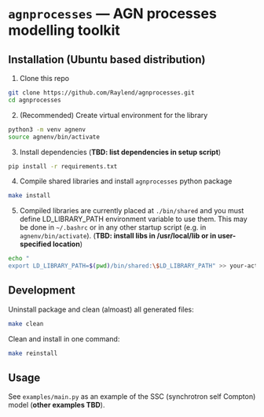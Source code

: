 # `agnprocesses` — AGN processes modelling toolkit

## Installation (Ubuntu based distribution)

1. Clone this repo

```bash
git clone https://github.com/Raylend/agnprocesses.git
cd agnprocesses
```

2. (Recommended) Create virtual environment for the library

```bash
python3 -m venv agnenv
source agnenv/bin/activate
```

3. Install dependencies (**TBD: list dependencies in setup script**)

```bash
pip install -r requirements.txt
```

4. Compile shared libraries and install `agnprocesses` python package

```bash
make install
```

5. Compiled libraries are currently placed at `./bin/shared` and you must define LD_LIBRARY_PATH environment variable to use them. This may be done in `~/.bashrc` or in any other startup script (e.g. in `agnenv/bin/activate`). (**TBD: install libs in /usr/local/lib or in user-specified location**)

```bash
echo "
export LD_LIBRARY_PATH=$(pwd)/bin/shared:\$LD_LIBRARY_PATH" >> your-activation-script
```

## Development

Uninstall package and clean (almoast) all generated files:

```bash
make clean
```

Clean and install in one command:

```bash
make reinstall
```


## Usage

See `examples/main.py` as an example of the SSC (synchrotron self Compton) model (**other examples TBD**).

